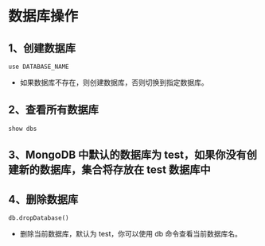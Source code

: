 # 数据库操作

## 1、创建数据库

    use DATABASE_NAME

- 如果数据库不存在，则创建数据库，否则切换到指定数据库。

## 2、查看所有数据库

    show dbs

## 3、MongoDB 中默认的数据库为 test，如果你没有创建新的数据库，集合将存放在 test 数据库中

## 4、删除数据库

    db.dropDatabase()

- 删除当前数据库，默认为 test，你可以使用 db 命令查看当前数据库名。
